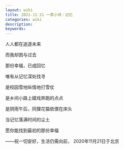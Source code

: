 ```yaml
---
layout: wiki
title: 2021-11-21 一首小诗：记忆
categories: wiki
description: 
keywords: 
---
```


人人都在追逐未来

而我却困与过去

那份幸福，已成回忆

唯有从记忆深处找寻

是校园雪地纵情地打雪仗

是乡间小路上嬉戏奔跑的点点

是阴雨午后，同狸花猫依偎在床头

当记忆落满时间的尘土

愿你能找到最初的那份幸福

——祝一切安好，生活仍需向前， 2020年11月21日于北京
